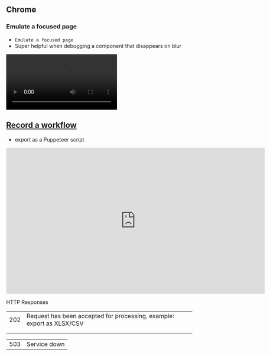 ## Chrome

### Emulate a focused page

-   `Emulate a focused page`
-   Super helpful when debugging a component that disappears on blur


<video>
    <source src="https://user-images.githubusercontent.com/11246258/180092063-bca459dd-e0f7-4b36-997f-cde745587968.mp4"
            type="video/mp4">

    Sorry, your browser doesn't support embedded videos.
</video>


## [Record a workflow](https://developer.chrome.com/docs/devtools/recorder/)

- export as a Puppeteer script

<iframe width="700" height="394" src="https://www.youtube.com/embed/rMUayh1QPYs" title="Record and replay user flow with the Recorder panel | DevTools Tips" frameborder="0" allow="accelerometer; autoplay; clipboard-write; encrypted-media; gyroscope; picture-in-picture" allowfullscreen></iframe>



HTTP Responses

|     |                                                                       |
| --- | --------------------------------------------------------------------- |
| 202 | Request has been accepted for processing, example: export as XLSX/CSV |
|     |                                                                       |
|     |                                                                       |

|     |              |
| --- | ------------ |
| 503 | Service down |
